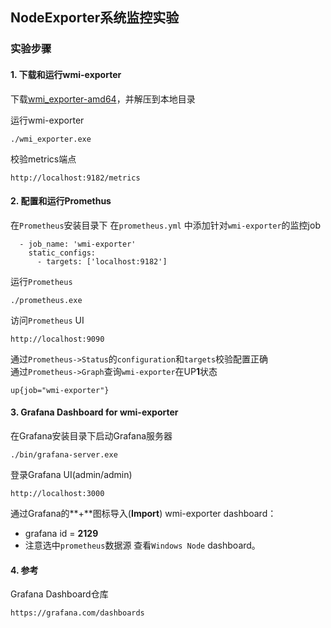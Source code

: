 ## NodeExporter系统监控实验

### 实验步骤
#### 1. 下载和运行wmi-exporter
下载[wmi_exporter-amd64](https://github.com/martinlindhe/wmi_exporter/releases/download/v0.4.3/wmi_exporter-amd64.zip)，并解压到本地目录

运行wmi-exporter
```
./wmi_exporter.exe
```
校验metrics端点
```
http://localhost:9182/metrics
```
#### 2. 配置和运行Promethus

在`Prometheus`安装目录下
在`prometheus.yml` 中添加针对`wmi-exporter`的监控job
```
  - job_name: 'wmi-exporter'
    static_configs:
      - targets: ['localhost:9182']
```
运行`Prometheus`
```
./prometheus.exe
```
访问`Prometheus` UI
```
http://localhost:9090
```
通过`Prometheus->Status`的`configuration`和`targets`校验配置正确  
通过`Prometheus->Graph`查询`wmi-exporter`在UP**1**状态  
```
up{job="wmi-exporter"}
```

#### 3. Grafana Dashboard for wmi-exporter
在Grafana安装目录下启动Grafana服务器
```
./bin/grafana-server.exe
```
登录Grafana UI(admin/admin)
```
http://localhost:3000
```
通过Grafana的**+**图标导入(**Import**) wmi-exporter dashboard：
* grafana id = **2129**
* 注意选中`prometheus`数据源
查看`Windows Node` dashboard。

#### 4. 参考
Grafana Dashboard仓库
```
https://grafana.com/dashboards
```







